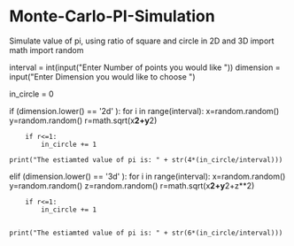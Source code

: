 # Monte-Carlo-PI-Simulation
Simulate value of pi, using ratio of square and circle in 2D and 3D
import math
import random

interval = int(input("Enter Number of points you would like ")) 
dimension = input("Enter Dimension you would like to choose ")

in_circle = 0


if (dimension.lower() == '2d' ):
    for i in range(interval):
        x=random.random()
        y=random.random()
        r=math.sqrt(x**2+y**2)
        
        if r<=1:
            in_circle += 1

    print("The estiamted value of pi is: " + str(4*(in_circle/interval)))
    
    
elif (dimension.lower() == '3d' ):
    for i in range(interval):
        x=random.random()
        y=random.random()
        z=random.random()
        r=math.sqrt(x**2+y**2+z**2)
        
        if r<=1:
            in_circle += 1
        
            
    print("The estiamted value of pi is: " + str(6*(in_circle/interval)))
